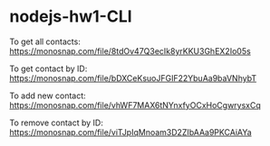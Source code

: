 # nodejs-hw1-CLI

To get all contacts:
https://monosnap.com/file/8tdOv47Q3ecIk8yrKKU3GhEX2Io05s

To get contact by ID:
https://monosnap.com/file/bDXCeKsuoJFGIF22YbuAa9baVNhybT

To add new contact:
https://monosnap.com/file/vhWF7MAX6tNYnxfyOCxHoCgwrysxCq

To remove contact by ID:
https://monosnap.com/file/viTJpIqMnoam3D2ZIbAAa9PKCAiAYa
